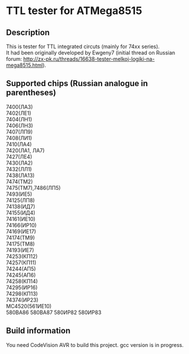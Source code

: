 # TTL tester for ATMega8515
## Description
This is tester for TTL integrated circuts (mainly for 74xx series).  
It had been originally developed by Ewgeny7 (initial thread on Russian forum: http://zx-pk.ru/threads/16638-tester-melkoj-logiki-na-mega8515.html).  

## Supported chips (Russian analogue in parentheses)

7400(ЛА3)  
7402(ЛЕ1)  
7404(ЛН1)  
7406(ЛН3)  
7407(ЛП9)  
7408(ЛИ1)  
7410(ЛА4)  
7420(ЛА1, ЛА7)  
7427(ЛЕ4)  
7430(ЛА2)  
7432(ЛЛ1)  
7438(ЛА13)  
7474(ТМ2)  
7475(ТМ7),7486(ЛП5)  
7493(ИЕ5)  
74125(ЛП8)  
74138(ИД7)  
74155(ИД4)  
74161(ИЕ10)  
74166(ИР10)  
74169(ИЕ17)  
74174(ТМ9)  
74175(ТМ8)  
74193(ИЕ7)  
74253(КП12)  
74257(КП11)  
74244(АП5)  
74245(АП6)  
74258(КП14)  
74295(ИР16)  
74298(КП13)  
74374(ИР23)  
МС4520(561ИЕ10)  
580ВА86
580ВА87
580ИР82
580ИР83

## Build information
You need CodeVision AVR to build this project. gcc version is in progress.
